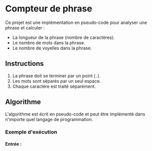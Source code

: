 # Compteur de phrase

Ce projet est une implémentation en pseudo-code pour analyser une phrase et calculer :
- La longueur de la phrase (nombre de caractères).
- Le nombre de mots dans la phrase.
- Le nombre de voyelles dans la phrase.

## Instructions

1. La phrase doit se terminer par un point (`.`).
2. Les mots sont séparés par un seul espace.
3. Chaque caractère est traité séparément.

## Algorithme

L'algorithme est écrit en pseudo-code et peut être implémenté dans n'importe quel langage de programmation.

### Exemple d'exécution

#### Entrée :
